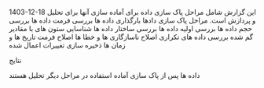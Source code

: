 1403-12-18
این گزارش شامل مراحل پاک سازی داده برای آماده سازی آنها برای تحلیل و پردازش است. 
مراحل پاک سازی دادها
    بارگذاری داده ها 
    بررسی فرمت داده ها 
    بررسی حجم داده ها
بررسی اولیه داده ها
    بررسی ساختار داده ها 
    شناسایی ستون های با مقادیر گم شده
    بررسی داده های تکراری
اصلاح ناسازگاری ها و خطا ها
   اصلاح فرمت تاریخ ها و زمان ها
ذخیره سازی تغییرات اعمال شده

نتایج

داده ها پس از پاک سازی آماده استفاده در مراحل دیگر تحلیل هستند

